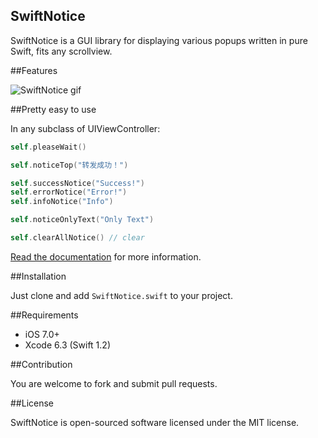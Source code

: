 SwiftNotice
--
SwiftNotice is a GUI library for displaying various popups written in pure Swift, fits any scrollview.

##Features

![SwiftNotice gif](http://staticonsae.sinaapp.com/images/SwiftNotice3.gif)

##Pretty easy to use

In any subclass of UIViewController:

```swift
self.pleaseWait()

self.noticeTop("转发成功！")

self.successNotice("Success!")
self.errorNotice("Error!")
self.infoNotice("Info")

self.noticeOnlyText("Only Text")

self.clearAllNotice() // clear
```

[Read the documentation](https://github.com/johnlui/SwiftNotice/wiki) for more information.

##Installation

Just clone and add `SwiftNotice.swift` to your project.

##Requirements

* iOS 7.0+
* Xcode 6.3 (Swift 1.2)

##Contribution

You are welcome to fork and submit pull requests.

##License

SwiftNotice is open-sourced software licensed under the MIT license.